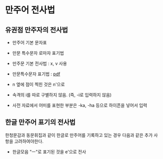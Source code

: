 만주어 전사법
================

유권점 만주자의 전사법
--------------------------------

* 만주어 기본 문자표
* 만문 특수문자 로마자 표기법 

* 만주문 기본 전사법 : x, v 사용
* 만문특수문자 표기법 : [pdf](/files/manchu/manchu-special-characters-simple.pdf)
* n 옆에 점이 찍힌 것은 n'으로
* 속격의 i를 따로 구별하지 않음. (즉, -i로 입력하지 않음)
* 사전 자료에서 어미를 표현한 부분은 -ka, -ha 등으로 하이픈을 넣어서 입력


한글 만주어 표기의 전사법
--------------------------------

한청문감과 동문휘집과 같이 한글로 만주어를 기록하고 있는 경우 다음과 같은 추가 사항을 고려하여야한다.

* 한글모음 "ㅡ"로 표기된 것을 e'으로 전사
